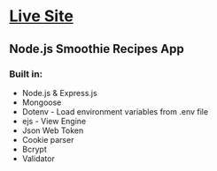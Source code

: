 <h1><a href="https://story-books-node-app.herokuapp.com/"> Live Site </a></h1>

<h2>Node.js Smoothie Recipes App </h2>

<h3>Built in:</h3>
<ul>
<li>Node.js & Express.js</li>
<li>Mongoose</li>
<li>Dotenv - Load environment variables from .env file</li>
<li>ejs - View Engine</li>
<li>Json Web Token<lin>
<li>Cookie parser
<li>Bcrypt</li>
<li>Validator</li>
</ul>
